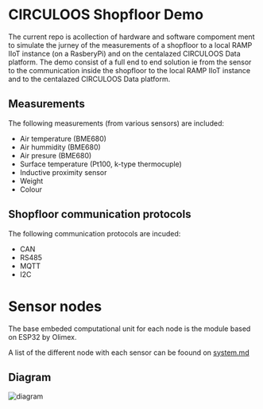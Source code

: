 # CIRCULOOS Shopfloor Demo

The current repo is acollection of hardware and software compoment ment to simulate the jurney of the measurements of a shopfloor to a local RAMP IIoT instance (on a RasberyPi) and on the centalazed CIRCULOOS Data platform.
The demo consist of a full end to end solution ie from the sensor to the communication inside the shopfloor to the local RAMP IIoT instance and to the centalazed CIRCULOOS Data platform.


## Measurements
The following measurements (from various sensors) are included:
- Air temperature (BME680)
- Air hummidity (BME680)
- Air presure (BME680)
- Surface temperature (Pt100, k-type thermocuple)
- Inductive proximity sensor
- Weight
- Colour


## Shopfloor communication protocols 
The following communication protocols are incuded:
- CAN
- RS485 
- MQTT 
- I2C

# Sensor nodes 

The base embeded computational unit for each node is the module based on ESP32 by Olimex.

A list of the different node with each sensor can be foound on [system.md](./system.md)

## Diagram
![diagram](./diagram.png)